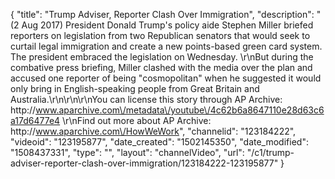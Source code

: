 {
    "title": "Trump Adviser, Reporter Clash Over Immigration",
    "description": "(2 Aug 2017) President Donald Trump's policy aide Stephen Miller briefed reporters on legislation from two Republican senators that would seek to curtail legal immigration and create a new points-based green card system. The president embraced the legislation on Wednesday. \r\nBut during the combative press briefing, Miller clashed with the media over the plan and accused one reporter of being \"cosmopolitan\" when he suggested it would only bring in English-speaking people from Great Britain and Australia.\r\n\r\n\r\nYou can license this story through AP Archive: http:\/\/www.aparchive.com\/metadata\/youtube\/4c62b6a8647110e28d63c6a17d6477e4 \r\nFind out more about AP Archive: http:\/\/www.aparchive.com\/HowWeWork",
    "channelid": "123184222",
    "videoid": "123195877",
    "date_created": "1502145350",
    "date_modified": "1508437331",
    "type": "",
    "layout": "channelVideo",
    "url": "\/c1\/trump-adviser-reporter-clash-over-immigration\/123184222-123195877"
}